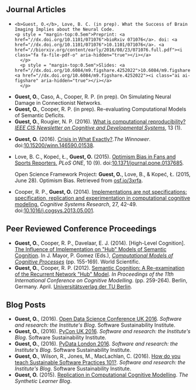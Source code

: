 <h2>Journal Articles</h2>
<ul class="cv">

  <li class="cv">
    <div data-badge-popover="left" data-badge-type="donut" data-doi="10.1101/071076" data-hide-no-mentions="true" data-hide-less-than="20" class="altmetric-embed" style="float:right;clear:both"></div>

    <b>Guest, O.</b>, Love, B. C. (in prep). What the Success of Brain Imaging Implies about the Neural Code.
    <p style = "margin-top:0.5em">Preprint: <a href="//dx.doi.org/10.1101/071076">bioRxiv 071076</a>. doi: <a href="//dx.doi.org/10.1101/071076">10.1101/071076</a>. <a href="//biorxiv.org/content/early/2016/08/23/071076.full.pdf"><i class="fa fa-file-pdf-o" aria-hidden="true"></i></a>
      </p>
      <p style = "margin-top:0.5em">Slides: <a href="//dx.doi.org/10.6084/m9.figshare.4252022">10.6084/m9.figshare.4252022</a>. <a href="//dx.doi.org/10.6084/m9.figshare.4252022"><i class="ai ai-figshare" aria-hidden="true"></i></a>
      </p>
  </li>

  <li class="cv"><b>Guest, O.</b>, Caso, A., Cooper, R. P. (in prep). On Simulating Neural Damage in Connectionist Networks.</li>
  
  <li class="cv"><b>Guest, O.</b>, Cooper, R. P. (in prep). Re-evaluating Computational Models of Semantic Deficits.</li>
  
  <li class="cv"><b>Guest, O.</b>, Rougier, N. P. (2016). <a href="doc/guest_rougier_16.pdf">What is computational reproducibility?</a> <em><a href="//openlab-flowers.inria.fr/uploads/default/original/1X/8772fe3ca3c74b838e0e8161c3fb24dafdf1c368.pdf">IEEE CIS Newsletter on Cognitive and Developmental Systems</a></em>, 13 (1).  <a href="doc/guest_rougier_16.pdf"><i class="fa fa-file-pdf-o" aria-hidden="true"></i></a> <a href="https://github.com/oliviaguest/what-is-computational-reproducibility"><i class="fa fa-github" aria-hidden="true"></i></a> <a href="https://www.overleaf.com/read/nsndhzbpvwky"><i class="fa fa-leaf" aria-hidden="true"></i></a></li>

 <li class="cv">
    <div data-badge-popover="left" data-badge-type="donut" data-doi="10.15200/winn.146590.01538" data-hide-no-mentions="true" data-hide-less-than="20" class="altmetric-embed" style="float:right;clear:both"></div>

  <b>Guest, O.</b> (2016). <a href="//thewinnower.com/papers/4825-crisis-in-what-exactly">Crisis in What Exactly?</a>.<em>The Winnower</em>. doi:<a href="//dx.doi.org/10.15200/winn.146590.01538">10.15200/winn.146590.01538</a>. <a href="doc/guest_16.pdf"><i class="fa fa-file-pdf-o" aria-hidden="true"></i></a>
  <a href="https://thewinnower.com/papers/4825-crisis-in-what-exactly#submit"><i class="fa fa-comments-o" aria-hidden="true"></i></a>
  </li>

  <li class="cv">
  <div data-badge-popover="left" data-badge-type="donut" data-doi="10.1371/journal.pone.0137685" data-hide-no-mentions="true" data-hide-less-than="20" class="altmetric-embed" style="float:right;clear:both"></div>
  
  Love, B. C., Kopeć, Ł., <b>Guest, O.</b> (2015). <a href="//dx.doi.org/10.1371/journal.pone.0137685">Optimism Bias in Fans and Sports Reporters.</a> <em>PLoS ONE</em>, 10 (9). doi:<a href="//dx.doi.org/10.1371/journal.pone.0137685">10.1371/journal.pone.0137685</a>. <a href="//www.plosone.org/article/fetchObject.action?uri=info:doi/10.1371/journal.pone.0137685&representation=PDF"><i class="fa fa-file-pdf-o" aria-hidden="true"></i></a>
  <p style = "margin-top:0.5em">
  Open Science Framework Project: <b>Guest, O.</b>, Love, B., & Kopeć, Ł. (2015, June 28). Optimism Bias. Retrieved from <a href="//osf.io/3xrfa/">osf.io/3xrfa</a>. <a href="//osf.io/3xrfa/"><i class="ai ai-osf" aria-hidden="true"></i></a>
  </p>
  </li>
  
  <li class="cv">
  
  <div data-badge-popover="right" data-badge-type="donut" data-doi="10.1016/j.cogsys.2013.05.001" data-hide-no-mentions="true" data-hide-less-than="20" class="altmetric-embed" style="float:right"></div>

  Cooper, R. P., <b>Guest, O.</b> (2014). <a href="//dx.doi.org/10.1016/j.cogsys.2013.05.001">Implementations are not specifications: specification, replication and experimentation in computational cognitive modeling.</a> <em>Cognitive Systems Research</em>, 27, 42-49. doi:<a href="//dx.doi.org/10.1016/j.cogsys.2013.05.001">10.1016/j.cogsys.2013.05.001</a>. <a href="doc/cooper_14.pdf"><i class="fa fa-file-pdf-o" aria-hidden="true"></i></a></li>
</ul>

<h2>Peer Reviewed Conference Proceedings</h2>
<ul class="cv">
  <li class="cv"><b>Guest, O.</b>, Cooper, R. P., Davelaar, E. J. (2014). [High-Level Cognition]. 
  <a href="doc/guest_14.pdf">The Influence of Implementation on "Hub" Models of Semantic Cognition</a>. In J. Mayor, P. Gomez (Eds.), <em><a href="http://www.worldscientific.com/worldscibooks/10.1142/8747">Computational Models of Cognitive Processes</a></em> (pp. 155-169). World Scientific. <a href="doc/guest_14.pdf"><i class="fa fa-file-pdf-o" aria-hidden="true"></i></a></li>
  
  <li class="cv"><b>Guest, O.</b>, Cooper, R. P. (2012). <a href="//eprints.bbk.ac.uk/6758/">Semantic Cognition: A Re-examination of the Recurrent Network "Hub" Model</a>. <em>In Proceedings of the 11th International Conference on Cognitive Modelling</em>. (pp. 259-264). Berlin, Germany. April. <a href="http://www.ub.tu-berlin.de/">Universitätsverlag der TU Berlin</a>. <a href="doc/guest_12.pdf"><i class="fa fa-file-pdf-o" aria-hidden="true"></i></a></li>
</ul>

<h2>Blog Posts</h2>
  <ul class="cv">

  <li class="cv"><b>Guest, O.</b>, (2016). <a href="//www.software.ac.uk/blog/2016-10-20-open-data-science-conference-uk-2016">Open Data Science Conference UK 2016</a>. <em>Software and research: the Institute's Blog</em>. Software Sustainability Institute. <a href="//www.software.ac.uk/blog/2016-10-20-open-data-science-conference-uk-2016"><i class="fa fa-comments-o" aria-hidden="true"></i></a>
</li>

  <li class="cv"><b>Guest, O.</b>, (2016). <a href="//www.software.ac.uk/blog/2016-09-29-pycon-uk-2016">PyCon UK 2016</a>. <em>Software and research: the Institute's Blog</em>. Software Sustainability Institute. <a href="//www.software.ac.uk/blog/2016-09-29-pycon-uk-2016"><i class="fa fa-comments-o" aria-hidden="true"></i></a>
</li> 

  <li class="cv"><b>Guest, O.</b>, (2016). <a href="//software.ac.uk/blog/2016-05-16-pydata-london-2016">PyData London 2016</a>. <em>Software and research: the Institute's Blog</em>. Software Sustainability Institute. <a href="//software.ac.uk/blog/2016-05-16-pydata-london-2016"><i class="fa fa-comments-o" aria-hidden="true"></i></a>
</li> 

  <li class="cv"><b>Guest, O.</b>, Wilson, R., Jones, M., MacLachlan, C. (2016). <a href="//software.ac.uk/blog/2016-04-06-how-do-you-teach-sustainable-software-practices-101">How do you teach Sustainable Software Practices 101?</a>. <em>Software and research: the Institute's Blog</em>. Software Sustainability Institute. <a href="//software.ac.uk/blog/2016-04-06-how-do-you-teach-sustainable-software-practices-101"><i class="fa fa-comments-o" aria-hidden="true"></i></a>
</li> 

  <li class="cv"><b>Guest, O.</b> (2015). <a href="//bootphon.blogspot.fr/2015/10/replication-in-computational-cognitive.html">Replication in Computational Cognitive Modelling</a>. <em>The Synthetic Learner Blog</em>. <a href="//bootphon.blogspot.fr/2015/10/replication-in-computational-cognitive.html"><i class="fa fa-comments-o" aria-hidden="true"></i></a>
</li>

 </ul>
